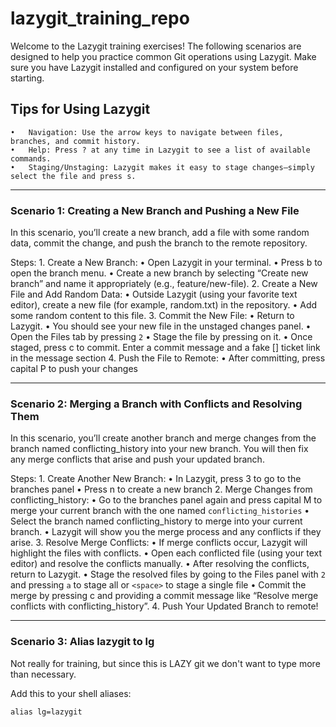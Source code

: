 # lazygit_training_repo

Welcome to the Lazygit training exercises! The following scenarios are designed to help you practice common Git operations using Lazygit. Make sure you have Lazygit installed and configured on your system before starting.

## Tips for Using Lazygit
	•	Navigation: Use the arrow keys to navigate between files, branches, and commit history.
	•	Help: Press ? at any time in Lazygit to see a list of available commands.
	•	Staging/Unstaging: Lazygit makes it easy to stage changes—simply select the file and press s.

---

### Scenario 1: Creating a New Branch and Pushing a New File

In this scenario, you’ll create a new branch, add a file with some random data, commit the change, and push the branch to the remote repository.

Steps:
	1.	Create a New Branch:
	•	Open Lazygit in your terminal.
	•	Press b to open the branch menu.
	•	Create a new branch by selecting “Create new branch” and name it appropriately (e.g., feature/new-file).
	2.	Create a New File and Add Random Data:
	•	Outside Lazygit (using your favorite text editor), create a new file (for example, random.txt) in the repository.
	•	Add some random content to this file.
	3.	Commit the New File:
	•	Return to Lazygit.
	•	You should see your new file in the unstaged changes panel.
	•	Open the Files tab by pressing `2`
	•	Stage the file by pressing <space> on it.
	•	Once staged, press c to commit. Enter a commit message and a fake [] ticket link in the message section
	4.	Push the File to Remote:
	•	After committing, press capital P to push your changes

---

### Scenario 2: Merging a Branch with Conflicts and Resolving Them

In this scenario, you’ll create another branch and merge changes from the branch named conflicting_history into your new branch. You will then fix any merge conflicts that arise and push your updated branch.

Steps:
	1.	Create Another New Branch:
	•	In Lazygit, press 3 to go to the branches panel
	•	Press n to create a new branch
	2.	Merge Changes from conflicting_history:
	•	Go to the branches panel again and press capital M to merge your current branch with the one named `conflicting_histories`
	•	Select the branch named conflicting_history to merge into your current branch.
	•	Lazygit will show you the merge process and any conflicts if they arise.
	3.	Resolve Merge Conflicts:
	•	If merge conflicts occur, Lazygit will highlight the files with conflicts.
	•	Open each conflicted file (using your text editor) and resolve the conflicts manually.
	•	After resolving the conflicts, return to Lazygit.
	•	Stage the resolved files by going to the Files panel with `2` and pressing `a` to stage all or `<space>` to stage a single file
	•	Commit the merge by pressing c and providing a commit message like “Resolve merge conflicts with conflicting_history”.
	4.	Push Your Updated Branch to remote!

---

### Scenario 3: Alias lazygit to lg

Not really for training, but since this is LAZY git we don't want to type more than necessary.

Add this to your shell aliases:

```
alias lg=lazygit
```
